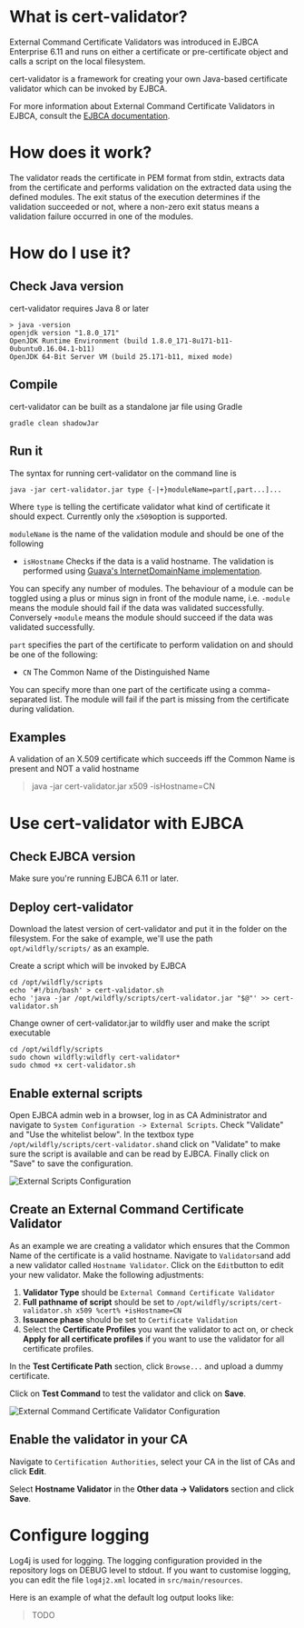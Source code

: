 # What is cert-validator?

External Command Certificate Validators was introduced in EJBCA Enterprise 6.11 and runs on either a certificate or pre-certificate object and calls a script on the local filesystem.

cert-validator is a framework for creating your own Java-based certificate validator which can be invoked by EJBCA.

For more information about External Command Certificate Validators in EJBCA, consult the [EJBCA documentation](https://www.ejbca.org/docs/Post_Processing_Validators.html).

# How does it work?
The validator reads the certificate in PEM format from stdin, extracts data from the certificate and performs validation on the extracted data using the defined modules. The exit status of the execution determines if the validation succeeded or not, where a non-zero exit status means a validation failure occurred in one of the modules.

# How do I use it?

## Check Java version
cert-validator requires Java 8 or later
```
> java -version
openjdk version "1.8.0_171"
OpenJDK Runtime Environment (build 1.8.0_171-8u171-b11-0ubuntu0.16.04.1-b11)
OpenJDK 64-Bit Server VM (build 25.171-b11, mixed mode)
```

## Compile
cert-validator can be built as a standalone jar file using Gradle

```
gradle clean shadowJar
```
## Run it
The syntax for running cert-validator on the command line is

```
java -jar cert-validator.jar type {-|+}moduleName=part[,part...]...
```

Where `type` is telling the certificate validator what kind of certificate it should expect. Currently only the `x509`option is supported.

`moduleName` is the name of the validation module and should be one of the following
* `isHostname` Checks if the data is a valid hostname. The validation is performed using [Guava's InternetDomainName implementation](https://google.github.io/guava/releases/20.0/api/docs/com/google/common/net/InternetDomainName.html).

You can specify any number of modules. The behaviour of a module can be toggled using a plus or minus sign in front of the module name, i.e. `-module` means the module should fail if the data was validated successfully. Conversely `+module` means the module should succeed if the data was validated successfully.

`part` specifies the part of the certificate to perform validation on and should be one of the following:
 * `CN` The Common Name of the Distinguished Name
 
You can specify more than one part of the certificate using a comma-separated list. The module will fail if the part is missing from the certificate during validation. 

## Examples

A validation of an X.509 certificate which succeeds iff the Common Name is present and NOT a valid hostname

> java -jar cert-validator.jar x509 -isHostname=CN

# Use cert-validator with EJBCA

## Check EJBCA version
Make sure you're running EJBCA 6.11 or later.

## Deploy cert-validator
Download the latest version of cert-validator and put it in the folder on the filesystem. For the sake of example, we'll use the path `opt/wildfly/scripts/` as an example.

Create a script which will be invoked by EJBCA
```
cd /opt/wildfly/scripts
echo '#!/bin/bash' > cert-validator.sh
echo 'java -jar /opt/wildfly/scripts/cert-validator.jar "$@"' >> cert-validator.sh
```
Change owner of cert-validator.jar to wildfly user and make the script executable
```
cd /opt/wildfly/scripts
sudo chown wildfly:wildfly cert-validator*
sudo chmod +x cert-validator.sh
```

## Enable external scripts
Open EJBCA admin web in a browser, log in as CA Administrator and navigate to `System Configuration -> External Scripts`. Check "Validate" and "Use the whitelist below". In the textbox type `/opt/wildfly/scripts/cert-validator.sh`and click on "Validate" to make sure the script is available and can be read by EJBCA. Finally click on "Save" to save the configuration. 

![External Scripts Configuration](https://image.ibb.co/cvjByJ/Screenshot_from_2018_05_27_23_46_09.png "Enable External Scripts in EJBCA")

## Create an External Command Certificate Validator
As an example we are creating a validator which ensures that the Common Name of the certificate is a valid hostname. Navigate to `Validators`and add a new validator called `Hostname Validator`. Click on the `Edit`button to edit your new validator. Make the following adjustments:

1. **Validator Type** should be `External Command Certificate Validator` 
2. **Full pathname of script** should be set to `/opt/wildfly/scripts/cert-validator.sh x509 %cert% +isHostname=CN`
3. **Issuance phase** should be set to `Certificate Validation`
4. Select the **Certificate Profiles** you want the validator to act on, or check **Apply for all certificate profiles** if you want to use the validator for all certificate profiles. 

In the **Test Certificate Path** section, click `Browse...` and upload a dummy certificate.

Click on **Test Command** to test the validator and click on **Save**.

![External Command Certificate Validator Configuration](https://image.ibb.co/gAYNoJ/screenshot3.png "Configuration of an External Command Certificate Validator for hostname validation")

## Enable the validator in your CA
Navigate to ``Certification Authorities``, select your CA in the list of CAs and click **Edit**.

Select **Hostname Validator** in the **Other data -> Validators** section and click **Save**.

# Configure logging
Log4j is used for logging. The logging configuration provided in the repository logs on DEBUG level to stdout. If you want to customise logging, you can edit the file `log4j2.xml` located in `src/main/resources`.

Here is an example of what the default log output looks like:
> TODO
